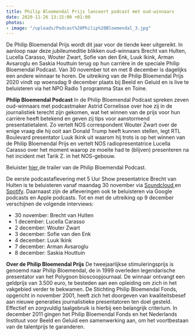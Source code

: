 ```yaml
---
title: Philip Bloemendal Prijs lanceert podcast met oud-winnaars
date: 2020-11-26 13:15:00 +01:00
photos:
- image: "/uploads/Podcast%20Philip%20Bloemendal_3.jpg"
---
```


De Philip Bloemendal Prijs wordt dit jaar voor de tiende keer uitgereikt. In aanloop naar deze jubileumeditie blikken oud-winnaars Brecht van Hulten, Lucella Carasso, Wouter Zwart, Sofie van den Enk, Luuk Ikink, Arman Avsaroglu en Saskia Houttuin terug op hun carrière in de speciale Philip Bloemendal Podcast. Van 30 november tot en met 8 december is dagelijks een andere winnaar te horen. De uitreiking van de Philip Bloemendal Prijs 2020 vindt op woensdag 9 december plaats bij Beeld en Geluid en is live te beluisteren via het NPO Radio 1 programma Stax en Toine. 

<!--more-->

**Philip Bloemendal Podcast**
In de Philip Bloemendal Podcast spreken zeven oud-winnaars met podcastmaker Astrid Cornelisse over hoe zij in de journalistiek terecht zijn gekomen, wat het winnen van de prijs voor hun carrière heeft betekend en geven zij tips voor aanstormend presentatietalent. Zo vertelt NOS correspondent Wouter Zwart over de enige vraag die hij ooit aan Donald Trump heeft kunnen stellen, legt RTL Boulevard presentator Luuk Ikink uit waarom hij trots is op het winnen van de Philip Bloemendal Prijs en vertelt NOS radiopresentatrice Lucella Carasso over het moment waarop ze moeite had te (blijven) presenteren na het incident met Tarik Z. in het NOS-gebouw. 

Beluister [hier ](https://open.spotify.com/episode/6AfdpRCgKxtXB492ekbWRB)de trailer van de Philip Bloemendal Podcast.

De eerste podcastaflevering met 5 Uur Show presentatrice Brecht van Hulten is te beluisteren vanaf maandag 30 november via [Soundcloud ](https://soundcloud.com/philipbloemendalpodcast)en [Spotify](https://open.spotify.com/show/1yYgCuvarnl8JjsDAQXnqT). Daarnaast zijn de afleveringen ook te beluisteren via Google podcasts en Apple podcasts. Tot en met de uitreiking op 9 december verschijnen de volgende interviews:

* 30 november: Brecht van Hulten
* 1 december: Lucella Carasso
* 2 december: Wouter Zwart
* 3 december: Sofie van den Enk
* 4 december: Luuk Ikink
* 7 december: Arman Avsaroglu
* 8 december: Saskia Houttuin

**Over de Philip Bloemendal Prijs**
De tweejaarlijkse stimuleringsprijs is genoemd naar Philip Bloemendal, de in 1999 overleden legendarische presentator van het Polygoon bioscoopjournaal. De winnaar ontvangt een geldprijs van 3.500 euro, te besteden aan een opleiding om zich in het vakgebied verder te bekwamen. De Stichting Philip Bloemendal Fonds, opgericht in november 2001, heeft zich het doorgeven van kwaliteitsbesef aan nieuwe generaties journalistieke presentatoren ten doel gesteld. Effectief en zorgvuldig taalgebruik is hierbij een belangrijk criterium. In december 2011 gingen het Philip Bloemendal Fonds en het Nederlands Instituut voor Beeld en Geluid een samenwerking aan, om het voortbestaan van de talentprijs te garanderen.
